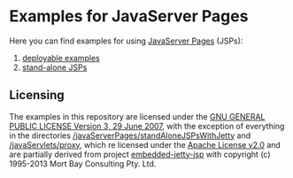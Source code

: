 # Examples for JavaServer Pages

Here you can find examples for using [JavaServer Pages](https://en.wikipedia.org/wiki/JavaServer_Pages) (JSPs):

1. [deployable examples](http://github.com/thomasWeise/distributedComputingExamples/tree/master/javaServerPages/examples)
2. [stand-alone JSPs](http://github.com/thomasWeise/distributedComputingExamples/tree/master/javaServerPages/standAloneJSPsWithJetty)

## Licensing

The examples in this repository are licensed under the [GNU GENERAL PUBLIC LICENSE Version 3, 29 June 2007](http://github.com/thomasWeise/distributedComputingExamples/tree/master/LICENSE), with the exception of everything in the directories [/javaServerPages/standAloneJSPsWithJetty](http://github.com/thomasWeise/distributedComputingExamples/tree/master/javaServerPages/standAloneJSPsWithJetty) and [/javaServlets/proxy](http://github.com/thomasWeise/distributedComputingExamples/tree/master/javaServlets/proxy), which re licensed under the [Apache License v2.0](http://www.opensource.org/licenses/apache2.0.php) and are partially derived from project [embedded-jetty-jsp](https://github.com/jetty-project/embedded-jetty-jsp) with copyright (c) 1995-2013 Mort Bay Consulting Pty. Ltd.
